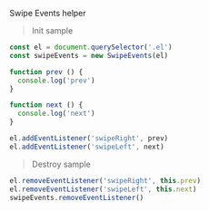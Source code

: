 Swipe Events helper

> Init sample

```javascript
const el = document.querySelector('.el')
const swipeEvents = new SwipeEvents(el)

function prev () {
  console.log('prev')
}

function next () {
  console.log('next')
}

el.addEventListener('swipeRight', prev)
el.addEventListener('swipeLeft', next)
```

> Destroy sample 

``` javascript
el.removeEventListener('swipeRight', this.prev)
el.removeEventListener('swipeLeft', this.next)
swipeEvents.removeEventListener()

```